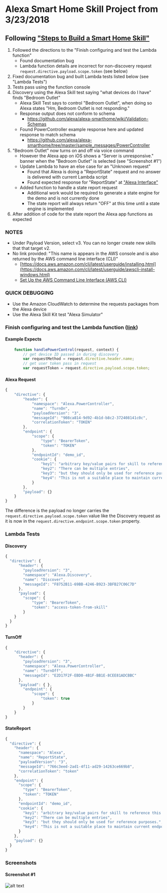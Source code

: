 # Alexa Smart Home Skill Project from 3/23/2018
## Following ["Steps to Build a Smart Home Skill"](https://developer.amazon.com/docs/smarthome/steps-to-build-a-smart-home-skill.html)

1. Followed the directions to the "Finish configuring and test the Lambda function"
    * Found documentation bug
    * Lambda function details are incorrect for non-discovery request `request.directive.payload.scope.token` (see below)
2. Fixed documentation bug and built Lambda tests listed below (see "Lambda Tests")
3. Tests pass using the function console
4. Discovery using the Alexa Skill test saying "what devices do I have" finds "Bedroom Outlet"
    * Alexa Skill Test says to control "Bedroom Outlet", when doing so Alexa states "Hm, Bedroom Outlet is not responding."
    * Response output does not conform to schema
        * https://github.com/alexa/alexa-smarthome/wiki/Validation-Schemas
    * Found PowerController example response here and updated response to match schema
        * https://github.com/alexa/alexa-smarthome/tree/master/sample_messages/PowerController
5. "Bedroom Outlet" now turns on and off via voice command
    * However the Alexa app on iOS shows a "Server is unresponsive." banner when the "Bedroom Outlet" is selected (see "Screenshot #1")
    * Update Lambda to have an else case for an "Unknown request"
        * Found that Alexa is doing a "ReportState" request and no answer is delivered with current Lambda script
        * Found expected response for "ReportState" at ["Alexa Interface"](https://developer.amazon.com/docs/device-apis/alexa-interface.html#statereport)
    * Added function to handle a state report request
        * Additional work would be required to generate a state engine for the demo and is not currently done
        * The state report will always return "OFF" at this time until a state engine is implemented
6. After addition of code for the state report the Alexa app functions as expected

### NOTES
* Under Payload Version, select v3. You can no longer create new skills that that target v2.
* No link provided: "This name is appears in the AWS console and is also returned by the AWS command line interface (CLI)"
    * [https://docs.aws.amazon.com/cli/latest/userguide/installing.html](https://docs.aws.amazon.com/cli/latest/userguide/awscli-install-windows.html)
    * [Set Up the AWS Command Line Interface (AWS CLI)](https://docs.aws.amazon.com/lambda/latest/dg/setup-awscli.html)

### QUICK DEBUGGING
* Use the Amazon CloudWatch to determine the requests packages from the Alexa device
* Use the Alexa Skill Kit test "Alexa Simulator"

### Finish configuring and test the Lambda function ([link](https://developer.amazon.com/docs/smarthome/steps-to-build-a-smart-home-skill.html#finish-configuring-and-test-the-lambda-function))
#### Example Expects
```js
    function handlePowerControl(request, context) {
        // get device ID passed in during discovery
        var requestMethod = request.directive.header.name;
        // get user token pass in request
        var requestToken = request.directive.payload.scope.token;
```

#### Alexa Request
```js
{
    "directive": {
        "header": {
            "namespace": "Alexa.PowerController",
            "name": "TurnOn",
            "payloadVersion": "3",
            "messageId": "908ca814-9d92-4b1d-b8c2-372408141c0c",
            "correlationToken": "TOKEN"
        },
        "endpoint": {
            "scope": {
                "type": "BearerToken",
                "token": "TOKEN"
            },
            "endpointId": "demo_id",
            "cookie": {
                "key1": "arbitrary key/value pairs for skill to reference this endpoint.",
                "key2": "There can be multiple entries",
                "key3": "but they should only be used for reference purposes.",
                "key4": "This is not a suitable place to maintain current endpoint state."
            }
        },
        "payload": {}
    }
}
```

The difference is the payload no longer carries the `request.directive.payload.scope.token` value like the Discovery request as it is now in the `request.directive.endpoint.scope.token` property.

### Lambda Tests
#### Discovery
```js
{
  "directive": {
      "header": {
        "payloadVersion": "3",
        "namespace": "Alexa.Discovery",
        "name": "Discover",
        "messageId": "F8752B11-69BB-4246-B923-3BFB27C06C7D"
      },
      "payload": {
        "scope": {
            "type": "BearerToken",
            "token": "access-token-from-skill"
        }
    }
  }
}
```
#### TurnOff
```js
{
    "directive": {
      "header": {
        "payloadVersion": "3",
        "namespace": "Alexa.PowerController",
        "name": "TurnOff",
        "messageId": "E2D17F2F-EBD0-4B1F-BB1E-8CEE81ADCBBC"
      },
      "payload": { },
        "endpoint": {
            "scope": {
                "token": true
            }
        }
    }
}
```
#### StateReport
```js
{
  "directive": {
    "header": {
      "namespace": "Alexa",
      "name": "ReportState",
      "payloadVersion": "3",
      "messageId": "766c3eed-2ad1-4f11-ad29-14263ce669b8",
      "correlationToken": "token"
    },
    "endpoint": {
      "scope": {
        "type": "BearerToken",
        "token": "TOKEN"
      },
      "endpointId": "demo_id",
      "cookie": {
        "key1": "arbitrary key/value pairs for skill to reference this endpoint.",
        "key2": "There can be multiple entries",
        "key3": "but they should only be used for reference purposes.",
        "key4": "This is not a suitable place to maintain current endpoint state."
      }
    },
    "payload": {}
  }
}
```

### Screenshots
#### Screenshot #1
![alt text](./20180323_iOS_server_unresponsive.png "Server is unresponsive.")
